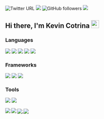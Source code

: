 ![Twitter URL](https://img.shields.io/twitter/url?label=kcotrinam_dev&style=social&url=https%3A%2F%2Ftwitter.com%2Fkcotrinam_dev)
![](https://img.shields.io/static/v1?label=kevincotrina&message=LinkedIn&color=blue&style=for-the-badge)
![GitHub followers](https://img.shields.io/github/followers/kcotrinam?style=for-the-badge)
![](http://estruyf-github.azurewebsites.net/api/VisitorHit?user=kcotrinam&countColorcountColor&countColor=%237B1E7A)


## Hi there, I'm Kevin Cotrina <img src="https://media.giphy.com/media/hvRJCLFzcasrR4ia7z/giphy.gif" width="25px">

### Languages
<p align="left">
<img src="https://img.shields.io/badge/html5%20-%23E34F26.svg?&style=for-the-badge&logo=html5&logoColor=white"/>
<img src="https://img.shields.io/badge/css3%20-%231572B6.svg?&style=for-the-badge&logo=css3&logoColor=white"/>
<img src="https://img.shields.io/badge/javascript%20-%23323330.svg?&style=for-the-badge&logo=javascript&logoColor=%23F7DF1E"/>
<img src="https://img.shields.io/badge/ruby-%23CC342D.svg?&style=for-the-badge&logo=ruby&logoColor=white"/>
<img src ="https://img.shields.io/badge/postgres-%23316192.svg?&style=for-the-badge&logo=postgresql&logoColor=white"/>
<p>

### Frameworks
<p align="left">
<img src="https://img.shields.io/badge/bootstrap%20-%23563D7C.svg?&style=for-the-badge&logo=bootstrap&logoColor=white"/>
<img src="https://img.shields.io/badge/SASS%20-hotpink.svg?&style=for-the-badge&logo=SASS&logoColor=white"/>
<img src="https://img.shields.io/badge/rails%20-%23CC0000.svg?&style=for-the-badge&logo=ruby-on-rails&logoColor=white"/>
<p>

### Tools
<p align="left">
<img src="https://img.shields.io/badge/git%20-%23F05033.svg?&style=for-the-badge&logo=git&logoColor=white"/>
<img src="https://img.shields.io/badge/github%20-%23121011.svg?&style=for-the-badge&logo=github&logoColor=white"/>
<p>

<img align="left" src="https://github-readme-stats.vercel.app/api?username=kcotrinam&show_icons=true&theme=jolly" />
<img align="left" src="https://github-readme-stats.vercel.app/api/top-langs/?username=kcotrinam&layout=compact&theme=jolly" />


<a href="https://github.com/kcotrinam/github-readme-stats">
  <img align="center" src="https://github-readme-stats.vercel.app/api/pin/?username=kcotrinam&repo=github-readme-stats" />
</a>
<a href="https://github.com/kcotrinam/convoychat">
  <img align="center" src="https://github-readme-stats.vercel.app/api/pin/?username=kcotrinam&repo=convoychat" />
</a>
